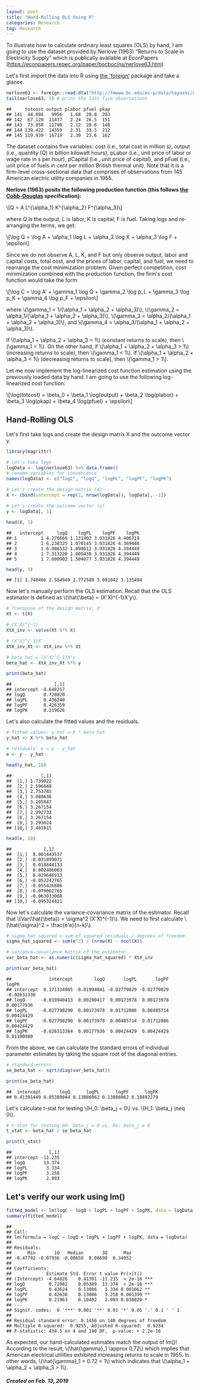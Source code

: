 ```yaml
---
layout: post
title: "Hand-Rolling OLS Using R"
categories: Research
tag: Research
---
```


To illustrate how to calculate ordinary least squares (OLS) by hand, I am going to use the dataset provided by Nerlove (1963) "Returns to Scale in Electricity Supply" which is publically available at EconPapers (<https://econpapers.repec.org/paper/bocbocins/nerlove63.htm>).

Let's first import the data into R using [the 'foreign'](https://cran.r-project.org/web/packages/foreign/foreign.pdf) package and take a glance.

```r
nerlove63 <- foreign::read.dta("http://fmwww.bc.edu/ec-p/data/hayashi/nerlove63.dta")
tail(nerlove63, 5) # print the last five observations 
```

```
##     totcost output plabor pfuel pkap
## 141  44.894   9956   1.68  28.8  203
## 142  67.120  11477   2.24  26.5  151
## 143  73.050  11796   2.12  28.6  148
## 144 139.422  14359   2.31  33.5  212
## 145 119.939  16719   2.30  23.6  162
```

The dataset contains five variables: cost (i.e., total cost in million `$`), output (i.e., quantity (Q) in billion kilowatt hours), pLabor (i.e., unit price of labor or wage rate in `$` per hour), pCapital (i.e., unit price of capital), and pFuel (i.e., unit price of fuels in cent per million British thermal unit). Note that it is a firm-level cross-sectional data that comprises of observations from 145 American electric utility companies in 1955.

**Nerlove (1963) posits the following production function (this follows [the Cobb-Douglas](https://en.wikipedia.org/wiki/Cobb%E2%80%93Douglas_production_function) specification):**

\\[Q = A L^{\\alpha_1} K^{\\alpha_2} F^{\\alpha_3}\\]

where Q is the output, L is labor, K is capital, F is fuel. Taking logs and re-arranging the terms, we get:

\\[\\log Q = \\log A + \\alpha_1 \\log L + \\alpha_2 \\log K + \\alpha_3 \\log F + \\epsilon\\]

Since we do not observe A, L, K, and F but only observe output, labor and capital costs, total cost, and the prices of labor, capital, and fuel, we need to rearrange the cost minimization problem. Given perfect competition, cost minimization combined with the production function, the firm's cost function would take the form:

\\[\\log C = \\log A' + \\gamma_1 \\log Q + \\gamma_2 \\log p_L + \\gamma_3 \\log p_K + \\gamma_4 \\log p_F + \\epsilon\\]

where \\(\\gamma_1 = 1/(\\alpha_1 + \\alpha_2 + \\alpha_3)\\), \\(\\gamma_2 = \\alpha_1/(\\alpha_1 + \\alpha_2 + \\alpha_3)\\), \\(\\gamma_3 = \\alpha_2/(\\alpha_1 + \\alpha_2 + \\alpha_3)\\), and \\(\\gamma_4 = \\alpha_3/(\\alpha_1 + \\alpha_2 + \\alpha_3)\\).

If \\(\\alpha_1 + \\alpha_2 + \\alpha_3 = 1\\) (constant returns to scale), then \\(\\gamma_1 = 1\\). On the other hand, if \\(\\alpha_1 + \\alpha_2 + \\alpha_3 > 1\\) (increasing returns to scale), then \\(\\gamma_1 < 1\\). If \\(\\alpha_1 + \\alpha_2 + \\alpha_3 < 1\\) (decreasing returns to scale), then \\(\\gamma_1 > 1\\).

Let me now implement the log-linearized cost function estimation using the previously loaded data by hand. I am going to use the following log-linearized cost function:

\\[\\log(totcost) = \\beta_0 + \\beta_1 \\log(output) + \\beta_2 \\log(plabor) + \\beta_3 \\log(pkap) + \\beta_4 \\log(pfuel) + \\epsilon\\]

## Hand-Rolling OLS

Let's first take logs and create the design matrix X and the outcome vector y.

```r
library(magrittr)

# Let's take logs
logData <- log(nerlove63) %>% data.frame()
# rename variables for convenience
names(logData) <- c("logC", "logQ", "logPL", "logPF", "logPK")

# Let's create the design matrix (X)
X <- cbind(intercept = rep(1, nrow(logData)), logData[, -1])

# Let's create the outcome vector (y)
y <- logData[, 1] 

head(X, 5)
```

```
##   intercept     logQ    logPL    logPF    logPK
## 1         1 4.276666 1.131402 3.931826 4.406719
## 2         1 6.238325 1.070145 3.931826 4.369448
## 3         1 6.886532 1.098612 3.931826 4.394449
## 4         1 7.313220 1.609438 3.931826 4.394449
## 5         1 7.600902 1.504077 3.931826 4.394449
```

```r
head(y, 5)
```

```
## [1] 1.740466 2.564949 2.772589 3.091042 3.135494
```

Now let's manually perform the OLS estimation. Recall that the OLS estimator is defined as \\(\\hat{\\beta} = (X'X)^{-1}X'y\\).

```r
# Transpose of the design matrix: X'
Xt <- t(X)

# (X'X)^{-1}
XtX_inv <- solve(Xt %*% X)

# (X'X)^{-1}X'
XtX_inv_Xt <- XtX_inv %*% Xt

# beta_hat = (X'X)^{-1}X'y
beta_hat <- XtX_inv_Xt %*% y

print(beta_hat)
```

```
##                [,1]
## intercept -4.648257
## logQ       0.720820
## logPL      0.436240
## logPF      0.426359
## logPK      0.219626
```

Let's also calculate the fitted values and the residuals.

```r
# fitted values: y_hat = X * beta_hat
y_hat <- X %*% beta_hat 

# residuals: e = y - y_hat
e <- y - y_hat

head(y_hat, 10)
```

```
##           [,1]
##  [1,] 1.739022
##  [2,] 2.596848
##  [3,] 2.753745
##  [4,] 3.088636
##  [5,] 3.105847
##  [6,] 3.267154
##  [7,] 2.992733
##  [8,] 3.267154
##  [9,] 3.293624
## [10,] 3.403815
```

```r
head(e, 10)
```

```
##            [,1]
##  [1,]  0.001443537
##  [2,] -0.031899071
##  [3,]  0.018844133
##  [4,]  0.002406003
##  [5,]  0.029646913
##  [6,] -0.052242765
##  [7,] -0.055426806
##  [8,] -0.079002765
##  [9,] -0.063033008
## [10,] -0.095324421
```

Now let's calculate the variance-covariance matrix of the estimator. Recall that \\(Var(\\hat{\\beta}) = \\sigma^2 (X'X)^{-1}\\). We need to first calculate \\(\\hat{\\sigma}^2 = \\frac{e'e}{n-k}\\).

```r
# sigma_hat_squared = sum of squared residuals / degrees of freedom 
sigma_hat_squared <- sum(e^2) / (nrow(X) - ncol(X))

# variance-covariance matrix of the estimator
var_beta_hat <- as.numeric(sigma_hat_squared) * XtX_inv

print(var_beta_hat)
```

```
##              intercept        logQ       logPL       logPF       logPK
## intercept  0.171334065 -0.01994041 -0.02779829 -0.02779829 -0.02631336
## logQ      -0.019940413  0.00290417  0.00173978  0.00173978  0.00177936
## logPL     -0.027798290  0.00173978  0.01712086  0.00485714  0.00424429
## logPF     -0.027798290  0.00173978  0.00485714  0.01712086  0.00424429
## logPK     -0.026313364  0.00177936  0.00424429  0.00424429  0.01100980
```

From the above, we can calculate the standard errors of individual parameter estimates by taking the square root of the diagonal entries.

```r
# standard errors 
se_beta_hat <- sqrt(diag(var_beta_hat))

print(se_beta_hat)
```

```
##  intercept       logQ      logPL      logPF      logPK 
## 0.41391449 0.05389044 0.13086062 0.13086062 0.10492279
```

Let's calculate t-stat for testing \\(H_0: \\beta_j = 0\\) vs. \\(H_1: \\beta_j \\neq 0\\).

```r
# t-stat for testing H0: beta_j = 0 vs. H1: beta_j ≠ 0
t_stat <- beta_hat / se_beta_hat

print(t_stat)
```

```
##              [,1]
## intercept -11.235
## logQ       13.374
## logPL       3.334
## logPF       3.258
## logPK       2.093
```

## Let's verify our work using lm()

```r
fitted_model <- lm(logC ~ logQ + logPL + logPF + logPK, data = logData)
summary(fitted_model)
```

```
## 
## Call:
## lm(formula = logC ~ logQ + logPL + logPF + logPK, data = logData)
## 
## Residuals:
##      Min       1Q   Median       3Q      Max 
## -0.47792 -0.07936 -0.00658  0.08699  0.34952 
## 
## Coefficients:
##             Estimate Std. Error t value Pr(>|t|)    
## (Intercept) -4.64826    0.41391 -11.235  < 2e-16 ***
## logQ         0.72082    0.05389  13.374  < 2e-16 ***
## logPL        0.43624    0.13086   3.334 0.001062 ** 
## logPF        0.42636    0.13086   3.258 0.001399 ** 
## logPK        0.21963    0.10492   2.093 0.038020 *  
## ---
## Signif. codes:  0 '***' 0.001 '**' 0.01 '*' 0.05 '.' 0.1 ' ' 1
## 
## Residual standard error: 0.1456 on 140 degrees of freedom
## Multiple R-squared:  0.9255,	Adjusted R-squared:  0.9234 
## F-statistic: 434.5 on 4 and 140 DF,  p-value: < 2.2e-16
```

As expected, our hand-calculated estimates match the output of lm()! According to the result, \\(\\hat{\\gamma}_1 \\approx 0.72\\) which implies that American electrical utilities exhibited increasing returns to scale in 1955. In other words, \\(\\hat{\\gamma}_1 = 0.72 < 1\\) which indicates that \\(\\alpha_1 + \\alpha_2 + \\alpha_3 > 1\\).

##### Created on Feb. 13, 2019
